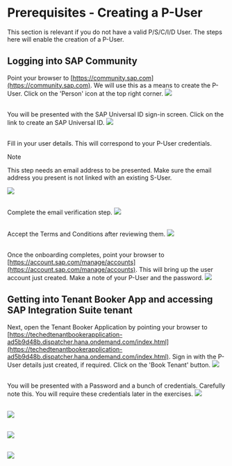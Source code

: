 # Prerequisites - Creating a P-User

This section is relevant if you do not have a valid P/S/C/I/D User. The steps here will enable the creation of a P-User.


## Logging into SAP Community  

Point your browser to [https://community.sap.com](https://community.sap.com). We will use this as a means to create the P-User. Click on the 'Person' icon at the top right corner.
![](/exercises/prerequisites/images/prereq_11.png)

<br>You will be presented with the SAP Universal ID sign-in screen. Click on the link to create an SAP Universal ID.
![](/exercises/prerequisites/images/prereq_10.png)

<br>Fill in your user details. This will correspond to your P-User credentials.
> [!NOTE]
> This step needs an email address to be presented. Make sure the email address you present is not linked with an existing S-User.

![](/exercises/prerequisites/images/prereq_9.png)

<br>Complete the email verification step.
![](/exercises/prerequisites/images/prereq_8.png)

<br>Accept the Terms and Conditions after reviewing them.
![](/exercises/prerequisites/images/prereq_7.png)

<br>Once the onboarding completes, point your browser to [https://account.sap.com/manage/accounts](https://account.sap.com/manage/accounts). This will bring up the user account just created. Make a note of your P-User and the password.
![](/exercises/prerequisites/images/prereq_6.png)
<br>
## Getting into Tenant Booker App and accessing SAP Integration Suite tenant 

Next, open the Tenant Booker Application by pointing your browser to [https://techedtenantbookerapplication-ad5b9d48b.dispatcher.hana.ondemand.com/index.html](https://techedtenantbookerapplication-ad5b9d48b.dispatcher.hana.ondemand.com/index.html). Sign in with the P-User details just created, if required. Click on the 'Book Tenant' button.
![](/exercises/prerequisites/images/prereq_5.png)

<br>You will be presented with a Password and a bunch of credentials. Carefully note this. You will require these credentials later in the exercises. 
![](/exercises/prerequisites/images/prereq_4.png)

<br>![](/exercises/prerequisites/images/prereq_3.png)

<br>![](/exercises/prerequisites/images/prereq_2.png)

<br>![](/exercises/prerequisites/images/prereq_1.png)
